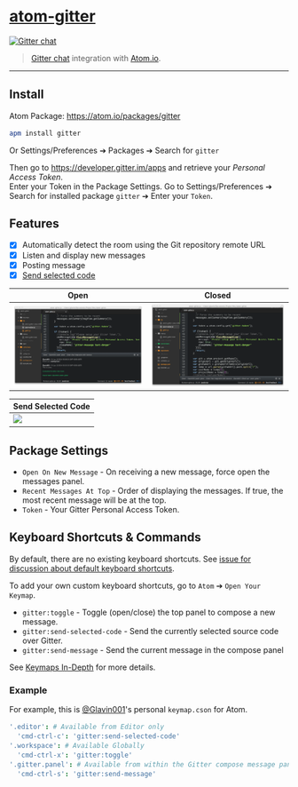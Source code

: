 [atom-gitter](https://github.com/Glavin001/atom-gitter)
===========

[![Gitter chat](https://badges.gitter.im/Glavin001/atom-gitter.png)](https://gitter.im/Glavin001/atom-gitter)

> [Gitter chat](https://gitter.im/) integration with [Atom.io](https://atom.io/).

-----

## Install

Atom Package: https://atom.io/packages/gitter

```bash
apm install gitter
```

Or Settings/Preferences ➔ Packages ➔ Search for `gitter`

Then go to https://developer.gitter.im/apps and retrieve your *Personal Access Token*.  
Enter your Token in the Package Settings.
Go to Settings/Preferences ➔ Search for installed package `gitter` ➔ Enter your `Token`.

## Features

- [x] Automatically detect the room using the Git repository remote URL
- [x] Listen and display new messages
- [x] Posting message
- [x] [Send selected code](https://github.com/Glavin001/atom-gitter/issues/14)

| Open | Closed |
| --- | ---- |
| ![](https://raw.githubusercontent.com/Glavin001/atom-gitter/master/screenshots/panel_open.png) | ![](https://raw.githubusercontent.com/Glavin001/atom-gitter/master/screenshots/panel_closed.png) |

| Send Selected Code |
| --- |
| ![](https://cloud.githubusercontent.com/assets/1885333/3281620/ea6c00b0-f4b9-11e3-85a3-41eadfefa8d8.gif) |


## Package Settings

- `Open On New Message` - On receiving a new message,
    force open the messages panel.
- `Recent Messages At Top` - Order of displaying the messages.
    If true, the most recent message will be at the top.
- `Token` - Your Gitter Personal Access Token.

## Keyboard Shortcuts & Commands

By default, there are no existing keyboard shortcuts.
See [issue for discussion about default keyboard shortcuts](https://github.com/Glavin001/atom-gitter/issues/18).

To add your own custom keyboard shortcuts, go to `Atom` ➔ `Open Your Keymap`.

- `gitter:toggle` - Toggle (open/close) the top panel to compose a new message.
- `gitter:send-selected-code` - Send the currently selected source code over Gitter.
- `gitter:send-message` - Send the current message in the compose panel

See [Keymaps In-Depth](https://atom.io/docs/latest/advanced/keymaps) for more details.

### Example

For example, this is [@Glavin001](https://github.com/Glavin001)'s personal `keymap.cson` for Atom.

```Coffeescript
'.editor': # Available from Editor only
  'cmd-ctrl-c': 'gitter:send-selected-code'
'.workspace': # Available Globally
  'cmd-ctrl-x': 'gitter:toggle'
'.gitter.panel': # Available from within the Gitter compose message panel
  'cmd-ctrl-s': 'gitter:send-message'
```
